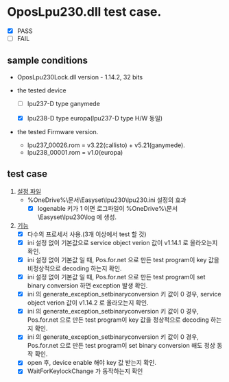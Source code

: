 # OposLpu230.dll test case.
* [x] PASS
* [ ] FAIL

## sample conditions
* OposLpu230Lock.dll version - 1.14.2, 32 bits

* the tested device
  * [ ] lpu237-D type ganymede
  * [x] lpu238-D type europa(lpu237-D type H/W 동일)
  

* the tested Firmware version.
  * lpu237_00026.rom = v3.22(callisto) +  v5.21(ganymede).
  * lpu238_00001.rom = v1.0(europa)

## test case
1. <u>설정 파일</u>
    * %OneDrive%\문서\Easyset\lpu230\lpu230.ini 설정의 효과
      + [x] logenable 키가 1 이면 로그파일이 %OneDrive%\문서\Easyset\lpu230\log 에 생성.
2. <u>기능</u>
    * [x] 다수의 프로세서 사용.(3개 이상에서 test 할 것)
    * [x] ini 설정 없이 기본값으로 service object verion 값이 v1.14.1 로 올라오는지 확인.
    * [x] ini 설정 없이 기본값 일 때, Pos.for.net 으로 만든 test program이 key 값을 비정상적으로 decoding 하는지 확인.
    * [x] ini 설정 없이 기본값 일 때, Pos.for.net 으로 만든 test program이 set binary conversion 하면 exception 발생 확인.
    * [x] ini 의 generate_exception_setbinaryconversion 키 값이 0 경우, service object verion 값이 v1.14.2 로 올라오는지 확인.
    * [x] ini 의 generate_exception_setbinaryconversion 키 값이 0 경우, Pos.for.net 으로 만든 test program이 key 값을 정상적으로 decoding 하는지 확인.
    * [x] ini 의 generate_exception_setbinaryconversion 키 값이 0 경우, Pos.for.net 으로 만든 test program이 set binary conversion 해도 정상 동작 확인.
    * [x] open 후, device enable 해야 key 값 받는지 확인.
    * [x] WaitForKeylockChange 가 동작하는지 확인
